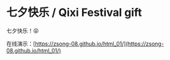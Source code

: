 # 七夕快乐 / Qixi Festival gift

七夕快乐！😝

在线演示：[https://zsong-08.github.io/html_01/](https://zsong-08.github.io/html_01/)
